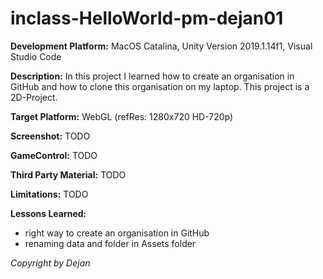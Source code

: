 # inclass-HelloWorld-pm-dejan01

**Development Platform:** 
MacOS Catalina, Unity Version 2019.1.14f1, Visual Studio Code

**Description:**
In this project I learned how to create an organisation in GitHub and how to clone this organisation on my laptop. This project is a 2D-Project.

**Target Platform:**
WebGL (refRes: 1280x720 HD-720p)

**Screenshot:**
TODO

**GameControl:** 
TODO

**Third Party Material:**
TODO

**Limitations:**
TODO

**Lessons Learned:**

+ right way to create an organisation in GitHub
+ renaming data and folder in Assets folder


*Copyright by Dejan* 